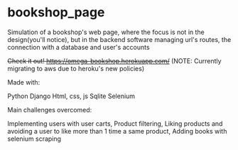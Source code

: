 # bookshop_page
Simulation of a bookshop's web page, where the focus is not in the design(you'll notice), but in the backend software managing url's routes, 
the connection with a database and user's accounts

~~Check it out! https://omega-bookshop.herokuapp.com/~~ (NOTE: Currently migrating to aws due to heroku's new policies)

Made with: 

Python 
Django
Html, css, js
Sqlite
Selenium

Main challenges overcomed:

Implementing users with user carts,
Product filtering,
Liking products and avoiding a user to like more than 1 time a same product,
Adding books with selenium scraping
